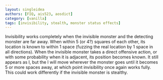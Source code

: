 ```yaml
---
layout: singleidea
authors: [FIQ, ais523, aosdict]
category: [vanilla]
tags: [invisibility, stealth, monster status effects]
---
```

Invisibility works completely when the invisible monster and the detecting monster are far away. When within 5 (or 4?) squares of each other, its location is known to within 1 space (fuzzing the real location by 1 space in all directions). When the invisible monster takes a direct offensive action, or with some probability when it is adjacent, its position becomes known. It still appears as I, but the I will move wherever the monster goes until it becomes 5 or more spaces away, at which point invisibility once again works fully. This could work differently if the invisible monster is stealthy.
